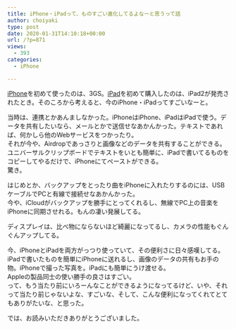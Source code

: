 ```yaml
---
title: iPhone・iPadって、ものすごい進化してるよなーと思うって話
author: choiyaki
type: post
date: 2020-01-31T14:10:18+00:00
url: /?p=871
views:
  - 393
categories:
  - iPhone

---
```

[iPhone][1]を初めて使ったのは、3GS。[iPad][2]を初めて購入したのは、iPad2が発売されたとき。そのころから考えると、今のiPhone・iPadってすごいなーと。

当時は、連携とかあんましなかった。iPhoneはiPhone、iPadはiPadで使う。データを共有したいなら、メールとかで送信せなあかんかった。テキストであれば、何かしら他のWebサービスをつかったり。  
それが今や、Airdropであっさりと画像などのデータを共有することができる。ユニバーサルクリップボードでテキストをいとも簡単に、iPadで書いてるものをコピーしてやるだけで、iPhoneにてペーストができる。  
驚き。

はじめとか、バックアップをとったり曲をiPhoneに入れたりするのには、USBケーブルでPCと有線で接続せなあかんかった。  
今や、iCloudがバックアップを勝手にとってくれるし、無線でPC上の音楽をiPhoneに同期させれる。もんの凄い発展してる。

ディスプレイは、比べ物にならないほど綺麗になってるし、カメラの性能もぐんぐんアップしてる。

今、iPhoneとiPadを両方がっつり使っていて、その便利さに日々感嘆してる。  
iPadで書いたものを簡単にiPhoneに送れるし、画像のデータの共有もお手の物。iPhoneで撮った写真を。iPadにも簡単にうけ渡せる。  
Appleの製品同士の使い勝手の良さはすごい。  
って、もう当たり前にいろーんなことができるようになってるけど、いや、それって当たり前じゃないよな、すごいな、そして、こんな便利になってくれてとてもありがたいな、と思った。

では、お読みいただきありがとうございました。

 [1]: https://scrapbox.io/choiyaki-hondana/iPhone
 [2]: https://scrapbox.io/choiyaki-hondana/iPad